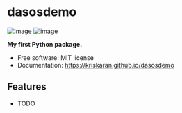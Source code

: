# dasosdemo


[![image](https://img.shields.io/pypi/v/dasosdemo.svg)](https://pypi.python.org/pypi/dasosdemo)
[![image](https://img.shields.io/conda/vn/conda-forge/dasosdemo.svg)](https://anaconda.org/conda-forge/dasosdemo)


**My first Python package.**


-   Free software: MIT license
-   Documentation: https://kriskaran.github.io/dasosdemo
    

## Features

-   TODO
